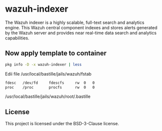 # wazuh-indexer
The Wazuh indexer is a highly scalable, full-text search and analytics engine. This Wazuh central component indexes and stores alerts generated by the Wazuh server and provides near real-time data search and analytics capabilities.

## Now apply template to container
```sh
pkg info -D -x wazuh-indexer | less
```
Edii file /usr/local/bastille/jails/wazuh/fstab
```sh
fdesc	/dev/fd		fdescfs		rw	0	0
proc	/proc		procfs		rw	0	0
```
/usr/local/bastille/jails/wazuh/root/.bastille
## License
This project is licensed under the BSD-3-Clause license.